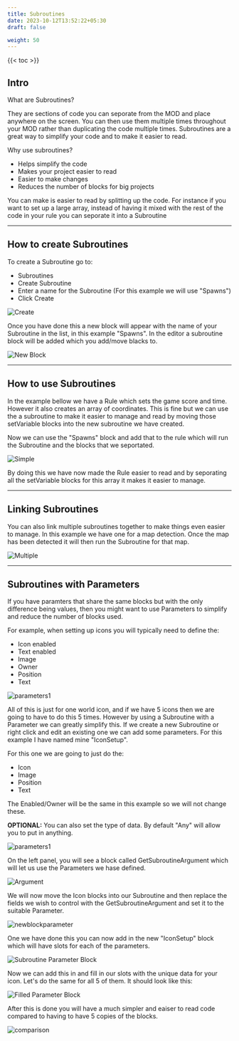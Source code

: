 ```yaml
---
title: Subroutines
date: 2023-10-12T13:52:22+05:30
draft: false

weight: 50
---
```


{{< toc >}}

## Intro

What are Subroutines?

They are sections of code you can seporate from the MOD and place anywhere on the screen. You can then use them multiple times throughout your MOD rather than duplicating the code multiple times. Subroutines are a great way to simplify your code and to make it easier to read.

Why use subroutines?

- Helps simplify the code
- Makes your project easier to read
- Easier to make changes
- Reduces the number of blocks for big projects

You can make is easier to read by splitting up the code. For instance if you want to set up a large array, instead of having it mixed with the rest of the code in your rule you can seporate it into a Subroutine

---

## How to create Subroutines

To create a Subroutine go to:

- Subroutines
- Create Subroutine
- Enter a name for the Subroutine (For this example we will use "Spawns")
- Click Create

![Create](images/create.png)

Once you have done this a new block will appear with the name of your Subroutine in the list, in this example "Spawns". In the editor a subroutine block will be added which you add/move blacks to.

![New Block](images/newblock.png)

---

## How to use Subroutines

In the example bellow we have a Rule which sets the game score and time. However it also creates an array of coordinates. This is fine but we can use the a subroutine to make it easier to manage and read by moving those setVariable blocks into the new subroutine we have created.

Now we can use the "Spawns" block and add that to the rule which will run the Subroutine and the blocks that we seportated.

![Simple](images/simple.png)

By doing this we have now made the Rule easier to read and by seporating all the setVariable blocks for this array it makes it easier to manage.

---

## Linking Subroutines

You can also link multiple subroutines together to make things even easier to manage. In this example we have one for a map detection. Once the map has been detected it will then run the Subroutine for that map.

![Multiple](images/mutliplesubroutines.png)

---

## Subroutines with Parameters

If you have paramters that share the same blocks but with the only difference being values, then you might want to use Parameters to simplify and reduce the number of blocks used.

For example, when setting up icons you will typically need to define the:

- Icon enabled
- Text enabled
- Image
- Owner
- Position
- Text

![parameters1](images/parameters1.png)

All of this is just for one world icon, and if we have 5 icons then we are going to have to do this 5 times. However by using a Subroutine with a Parameter we can greatly simplify this. If we create a new Subroutine or right click and edit an existing one we can add some parameters. For this example I have named mine "IconSetup".

For this one we are going to just do the:

- Icon
- Image
- Position
- Text

The Enabled/Owner will be the same in this example so we will not change these.

**OPTIONAL:** You can also set the type of data. By default "Any" will allow you to put in anything.

![parameters1](images/parameters.PNG)

On the left panel, you will see a block called GetSubroutineArgument which will let us use the Parameters we hase defined.

![Argument](images/getargument.PNG)

We will now move the Icon blocks into our Subroutine and then replace the fields we wish to control with the GetSubroutineArgument and set it to the suitable Parameter.

![newblockparameter](images/newblockparameter.png)

One we have done this you can now add in the new "IconSetup" block which will have slots for each of the parameters.

![Subroutine Parameter Block](images/parameterblock.png)

Now we can add this in and fill in our slots with the unique data for your icon. Let's do the same for all 5 of them. It should look like this:

![Filled Parameter Block](images/parameterblockfilled.png)

After this is done you will have a much simpler and eaiser to read code compared to having to have 5 copies of the blocks.

![comparison](images/comparison.png)
